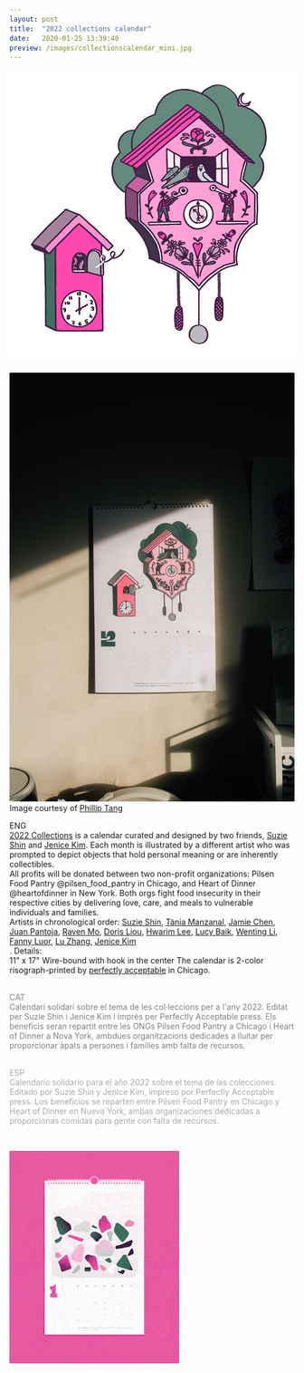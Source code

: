 ```yaml
---
layout: post
title:  "2022 collections calendar"
date:   2020-01-25 13:39:40
preview: /images/collectionscalendar_mini.jpg
---
```


![Picture 1](/images/collectionscalendar1.jpg)

<div class="row">

  <div class="column">

   <img src="/images/collectionscalendar_paper.jpg" alt="drawing" width="1400px"><br>
   Image courtesy of <a href="https://www.instagram.com/potatoislike/">Phillip Tang</a>
   </div>

   <div class="column">
  ENG<br>
  <a href="https://2022.bigcartel.com">2022 Collections</a> is a calendar curated and designed by two friends, <a href="https://www.instagram.com/shin_suzie/">Suzie Shin</a> and <a href="https://www.instagram.com/jenicekimm/">Jenice Kim</a>. Each month is illustrated by a different artist who was prompted to depict objects that hold personal meaning or are inherently collectibles.<br>
  All profits will be donated between two non-profit organizations: Pilsen Food Pantry @pilsen_food_pantry in Chicago, and Heart of Dinner @heartofdinner in New York. Both orgs fight food insecurity in their respective cities by delivering love, care, and meals to vulnerable individuals and families.<br>
  Artists in chronological order:
  <a href="https://www.instagram.com/shin_suzie/">Suzie Shin</a>,
  <a href="https://www.instagram.com/cerdineta/">Tània Manzanal</a>,
  <a href="https://www.instagram.com/fulltimefish/">Jamie Chen</a>,
  <a href="https://www.instagram.com/juantoja_/">Juan Pantoja</a>,
  <a href="https://www.instagram.com/ravenmodesign/">Raven Mo</a>,
  <a href="https://www.instagram.com/peach_doggo/">Doris Liou</a>,
  <a href="https://www.instagram.com/hwarim.lee/">Hwarim Lee</a>,
  <a href="https://www.instagram.com/egguguma/">Lucy Baik</a>,
  <a href="https://www.instagram.com/wentingthings/">Wenting Li</a>,
  <a href="https://www.instagram.com/fanny.luor/">Fanny Luor</a>,
  <a href="https://www.instagram.com/dudidudio/">Lu Zhang</a>,
  <a href="https://www.instagram.com/jenicekimm/">Jenice Kim</a><br>.
  Details:<br>
11" x 17" Wire-bound with hook in the center
The calendar is 2-color risograph-printed by <a href="https://perfectly-acceptable.com/">perfectly acceptable</a> in Chicago.<br><br>


  <font color="#808080">CAT<br>
Calendari solidari sobre el tema de les col·leccions per a l'any 2022. Editat per Suzie Shin i Jenice Kim i imprès per Perfectly Acceptable press. Els beneficis seran repartit entre les ONGs Pilsen Food Pantry a Chicago i Heart of Dinner a Nova York, ambdues organitzacions dedicades a lluitar per proporcionar àpats a persones i families amb falta de recursos.</font><br><br>


  <font color="#A9A9A9">ESP<br>
Calendario solidario para el año 2022 sobre el tema de las colecciones. Editado por Suzie Shin y Jenice Kim, impreso por Perfectly Acceptable press. Los beneficios se reparten entre Pilsen Food Pantry en Chicago y Heart of Dinner en Nueva York, ambas organizaciones dedicadas a proporcionas comidas para gente con falta de recursos.
  </font>

  </div>

 </div><br>

 ![Picture 1](/images/collectionscalendar.gif)
